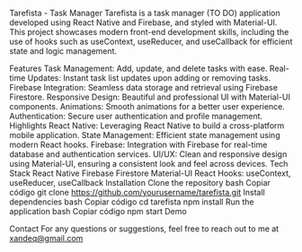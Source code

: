 Tarefista - Task Manager
Tarefista is a task manager (TO DO) application developed using React Native and Firebase, and styled with Material-UI. This project showcases modern front-end development skills, including the use of hooks such as useContext, useReducer, and useCallback for efficient state and logic management.

Features
Task Management: Add, update, and delete tasks with ease.
Real-time Updates: Instant task list updates upon adding or removing tasks.
Firebase Integration: Seamless data storage and retrieval using Firebase Firestore.
Responsive Design: Beautiful and professional UI with Material-UI components.
Animations: Smooth animations for a better user experience.
Authentication: Secure user authentication and profile management.
Highlights
React Native: Leveraging React Native to build a cross-platform mobile application.
State Management: Efficient state management using modern React hooks.
Firebase: Integration with Firebase for real-time database and authentication services.
UI/UX: Clean and responsive design using Material-UI, ensuring a consistent look and feel across devices.
Tech Stack
React Native
Firebase Firestore
Material-UI
React Hooks: useContext, useReducer, useCallback
Installation
Clone the repository
bash
Copiar código
git clone https://github.com/yourusername/tarefista.git
Install dependencies
bash
Copiar código
cd tarefista
npm install
Run the application
bash
Copiar código
npm start
Demo

Contact
For any questions or suggestions, feel free to reach out to me at xandeq@gmail.com
